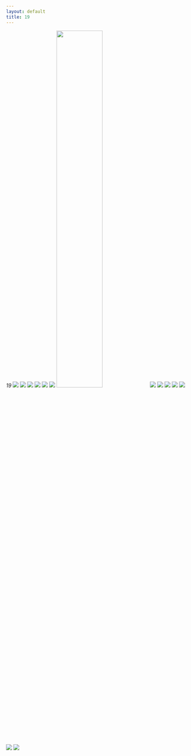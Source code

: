 ```yaml
---
layout: default
title: 19
---
```


*19*
<img src="/img/japan_nineteen/DSC07039.jpg"/>
<img src="/img/japan_nineteen/DSC07142.jpg"/>
<img src="/img/japan_nineteen/hiroshima_corner.jpg"/>
<img src="/img/japan_nineteen/gif.gif"/>
<img src="/img/japan_nineteen/DSC07645.jpg"/>
<img src="/img/japan_nineteen/DSC07798.jpg"/>
<img src="/img/japan_nineteen/gif2.gif" style="width: 50%;"/>
<img src="/img/japan_nineteen/DSC07906.jpg"/>
<img src="/img/japan_nineteen/DSC08092.jpg"/>
<img src="/img/japan_nineteen/DSC08109.jpg"/>
<img src="/img/japan_nineteen/DSC08311.jpg"/>
<img src="/img/japan_nineteen/DSC08394.jpg"/>
<img src="/img/japan_nineteen/DSC08457.jpg"/>
<img src="/img/japan_nineteen/DSC08536.jpg"/>

